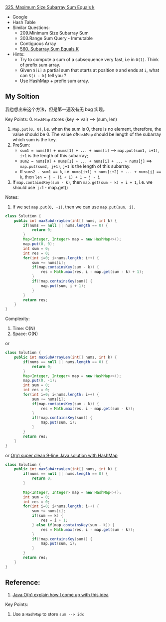 [325. Maximum Size Subarray Sum Equals k](https://leetcode.com/problems/maximum-size-subarray-sum-equals-k/)

* Google
* Hash Table
* Similar Questions:
    * 209.Minimum Size Subarray Sum
    * 303.Range Sum Query - Immutable
    * Contiguous Array
    * [560. Subarray Sum Equals K](https://leetcode.com/problems/subarray-sum-equals-k/)
* Hints:
    * Try to compute a sum of a subsequence very fast, i.e in `O(1)`. Think of prefix sum array.
    * Given `S[i]` a partial sum that starts at position `0` and ends at `i`, what can `S[i - k]` tell you ?
    * Use HashMap + prefix sum array.
    

## My Soltion 
我也想出来这个方法，但是第一遍没有无 bug 实现。

Key Points:
0. `HashMap` stores (key -> val) --> (sum, len)
1. `Map.put(0, 0)`, i.e. when the sum is 0, there is no element, therefore, the value should be 0. The value of`HashMap` should be length of the subarray which sum is the key. 
2. PreSum:
    * `sum1 = nums[0] + nums[1] + ... + nums[i]` ==> `map.put(sum1, i+1)`, `i+1` is the length of this subarray;
    * `sum2 = nums[0] + nums[1] + ... + nums[i] + ... + nums[j]` ==> `map.put(sum2, j+1)`, `j+1` is the length of this subarray.
    * If `sums2 - sum1 == k`, i.e. `nums[i+1] + nums[i+2] + ... + nums[j] == k`, then `len = j - (i + 1) + 1 = j - i`
3. If `map.containsKey(sum - k)`, then `map.get(sum - k) = i + 1`, i.e. we should use `j+1 - map.get()

Notes:
1. If we set `map.put(0, -1)`, then we can use `map.put(sum, i)`.

```java
class Solution {
    public int maxSubArrayLen(int[] nums, int k) {
        if(nums == null || nums.length == 0) {
            return 0;
        }
        Map<Integer, Integer> map = new HashMap<>();
        map.put(0, 0);
        int sum = 0;
        int res = 0;
        for(int i=0; i<nums.length; i++) {
            sum += nums[i];
            if(map.containsKey(sum - k)) {
                res = Math.max(res, i - map.get(sum - k) + 1);
            }
            if(!map.containsKey(sum)) {
                map.put(sum, i + 1);
            }
        }
        return res;
    }
}
```
Complexity:
1. Time: O(N)
2. Space: O(N)

or 

```java
class Solution {
    public int maxSubArrayLen(int[] nums, int k) {
        if(nums == null || nums.length == 0) {
            return 0;
        }
        Map<Integer, Integer> map = new HashMap<>();
        map.put(0, -1);
        int sum = 0;
        int res = 0;
        for(int i=0; i<nums.length; i++) {
            sum += nums[i];
            if(map.containsKey(sum - k)) {
                res = Math.max(res, i - map.get(sum - k));
            }
            if(!map.containsKey(sum)) {
                map.put(sum, i);
            }
        }
        return res;
    }
}
```

or [O(n) super clean 9-line Java solution with HashMap](https://leetcode.com/problems/maximum-size-subarray-sum-equals-k/discuss/77784/O(n)-super-clean-9-line-Java-solution-with-HashMap)

```java
class Solution {
    public int maxSubArrayLen(int[] nums, int k) {
        if(nums == null || nums.length == 0) {
            return 0;
        }
        
        Map<Integer, Integer> map = new HashMap<>();
        int sum = 0;
        int res = 0;
        for(int i=0; i<nums.length; i++) {
            sum += nums[i];
            if(sum == k) {
                res = i + 1;
            } else if(map.containsKey(sum - k)) {
                res = Math.max(res, i - map.get(sum - k));
            }
            if(!map.containsKey(sum)) {
                map.put(sum, i);
            }
        }
        return res;
    }
}
```


## Reference:
1. [Java O(n) explain how I come up with this idea](https://leetcode.com/problems/maximum-size-subarray-sum-equals-k/discuss/77778/Java-O(n)-explain-how-I-come-up-with-this-idea)


Key Points:
1. Use a `HashMap` to store `sum --> idx`